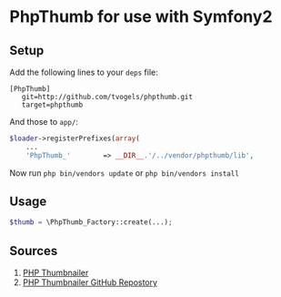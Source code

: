 PhpThumb for use with Symfony2
==============================

Setup
-----

Add the following lines to your `deps` file:

	[PhpThumb]
	   git=http://github.com/tvogels/phpthumb.git
	   target=phpthumb

And those to `app/`:

```php
$loader->registerPrefixes(array(
    ...
    'PhpThumb_'        => __DIR__.'/../vendor/phpthumb/lib',
```

Now run `php bin/vendors update` or `php bin/vendors install`

Usage
-----

```php
$thumb = \PhpThumb_Factory::create(...);
```


Sources
-------

1. [PHP Thumbnailer](http://phpthumb.gxdlabs.com/)
2. [PHP Thumbnailer GitHub Repostory](https://github.com/masterexploder/PHPThumb)